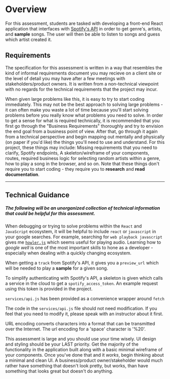 # Overview

For this assessment, students are tasked with developing a front-end React application that interfaces with [Spotify's API](https://developer.spotify.com/) in order to get genre's, artists, and **sample** songs. The user will then be able to listen to songs and guess which artist created it.

## Requirements

The specification for this assessment is written in a way that resembles the kind of informal requirements document you may recieve on a client site or the level of detail you may have after a few meetings with stakeholders/product owners. It is written from a non-technical viewpoint with no regards for the technical requirements that the project may incur. 

When given large problems like this, it is easy to try to start coding immediately. This may not be the best approach to solving large problems - it can often make you waste a lot of time because you'll start solving problems before you really know what problems you need to solve. In order to get a sense for what is required technically, it is recommended that you first go through the "Business Requirements" thoroughly and try to envision the end goal from a business point of view. After that, go through it again from a technical perspective and begin mapping out mentally and physically (on paper if you'd like) the things you'll need to use and understand. For this project, these things may include: Missing requirements that you need to clarify, Spotify endpoints, A skeleton/wireframe of your components, routes, required business logic for selecting random artists within a genre, how to play a song in the browser, and so on. Note that these things don't require you to start coding - they require you to **research** and **read documentation**.

---

## Technical Guidance

##### The following will be an unorganized collection of technical information that could be helpful for this assessment.

When debugging or trying to solve problems within the `React` and `JavaScript` ecosystem, it will be helpful to include `react` or `javascript` in your google searches. For example, searching for `web playback javascript` gives me [`howler.js`](https://howlerjs.com/) which seems useful for playing audio. Learning how to *google well* is one of the most important skills to hone as a developer - especially when dealing with a quickly changing ecosystem.

When getting a `track` from Spotify's API, it gives you a `preview_url` which will be needed to play a **sample** for a given song.

To simplify authenticating with Spotify's API, a skeleton is given which calls a service in the cloud to get a `spotify_access_token`. An example request using this token is provided in the project.

`services/api.js` has been provided as a convenience wrapper around `fetch`

The code in the `services/api.js` file should not need modification. If you feel that you need to modify it, please speak with an instructor about it first.

URL encoding converts characters into a format that can be transmitted over the Internet. The url encoding for a 'space' character is '%20'.

This assessment is large and you should use your time wisely. UI design and styling should be your LAST priority. Get the majority of the functionality in the application built along with a basic minimal wireframe of your components. Once you've done that and it *works*, begin thinking about a minimal and clean UI. A business/product owner/stakeholder would much rather have something that doesn't look pretty, but works, than have something that looks great but doesn't do anything.
